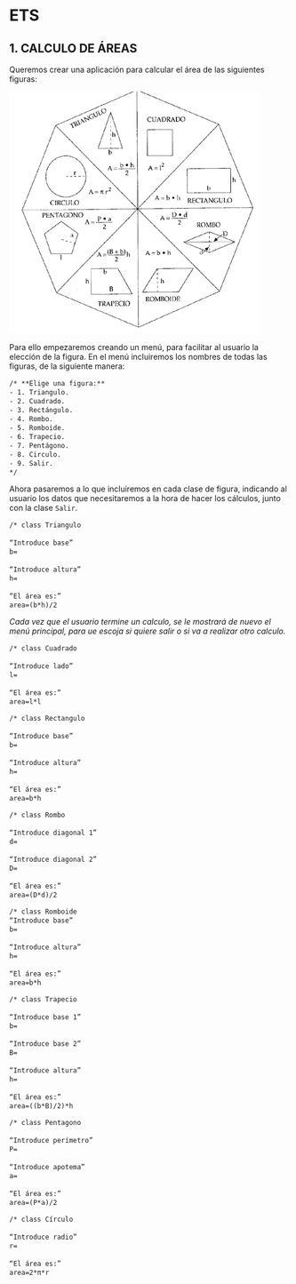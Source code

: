 # ETS

## 1. CALCULO DE ÁREAS

Queremos crear una aplicación para calcular el área de las siguientes figuras:

![](images/1.png)

Para ello empezaremos creando un menú, para facilitar al usuario la elección de la figura. En el menú incluiremos los nombres de todas las figuras, de la siguiente manera:
````
/* **Elige una figura:**
- 1. Triangulo.
- 2. Cuadrado.
- 3. Rectángulo.
- 4. Rombo.
- 5. Romboide.
- 6. Trapecio.
- 7. Pentágono.
- 8. Circulo.
- 9. Salir.
*/
````
Ahora pasaremos a lo que incluiremos en cada clase de figura, indicando al usuario los datos que necesitaremos a la hora de hacer los cálculos, junto con la clase `Salir`.

```
/* class Triangulo

“Introduce base”
b=

“Introduce altura”
h=

“El área es:”
area=(b*h)/2
````

*Cada vez que el usuario termine un calculo, se le mostrará de nuevo el menú principal, para ue escoja si quiere salir o si va a realizar otro calculo.*

````
/* class Cuadrado

“Introduce lado”
l=

“El área es:”
area=l*l
````

````
/* class Rectangulo

“Introduce base”
b=

“Introduce altura”
h=

“El área es:”
area=b*h
````
````
/* class Rombo

“Introduce diagonal 1”
d=

“Introduce diagonal 2”
D=

“El área es:”
area=(D*d)/2
````

````
/* class Romboide
“Introduce base”
b=

“Introduce altura”
h=

“El área es:”
area=b*h
````

````
/* class Trapecio

“Introduce base 1”
b=

“Introduce base 2”
B=

“Introduce altura”
h=

“El área es:”
area=((b*B)/2)*h
````
````
/* class Pentagono

“Introduce perímetro”
P=

“Introduce apotema”
a=

“El área es:”
area=(P*a)/2
````

````
/* class Círculo

“Introduce radio”
r=

“El área es:”
area=2*π*r
````
